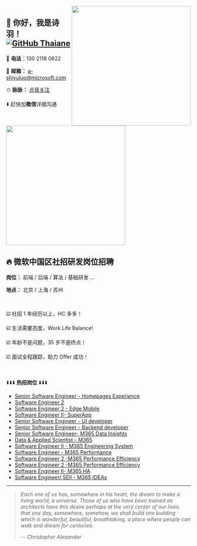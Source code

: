 <img align='right' src="https://camo.githubusercontent.com/fb070d9f71a64edbafed08519130d75e7e0a0a69665d50d94ad095157f702e59/68747470733a2f2f6d656469612e67697068792e636f6d2f6d656469612f6d47634e6a736657416a593541455a4e77362f67697068792e676966" width="325">

## 👋 你好，我是诗羽！ [![GitHub Thaiane](https://img.shields.io/github/followers/SylviaShiyuLuo?label=follow&style=social)](https://github.com/SylviaShiyuLuo)

📲 **电话**：130 2118 0622

📮 **邮箱：** a-shiyuluo@microsoft.com

☃️ **脉脉：** [点我关注](https://github.com/SylviaShiyuLuo/SylviaShiyuLuo/issues/2)

⬇️ 赶快加**微信**详细沟通

<img src="https://user-images.githubusercontent.com/102137092/161090572-5a265100-6b6e-4e5f-a19d-b6f0d8a63565.png" width="325">

## 🔥 微软中国区社招研发岗位招聘

**岗位：** 前端 / 后端 / 算法 / 基础研发 ...

**地点：** 北京 / 上海 / 苏州

</br>

☑️ 社招 1 年经历以上，HC 多多！

☑️ 生活需要态度，Work Life Balance!

☑️ 年龄不是问题，35 岁不是终点！

☑️ 面试全程跟踪，助力 Offer 成功！

</br>

⬇️⬇️⬇️ **热招岗位** ⬇️⬇️⬇️

* [Senior Software Engineer - Homepages Experience](https://careers.microsoft.com/us/en/job/1242622)
* [Software Engineer 2](https://careers.microsoft.com/us/en/job/1269726)
* [Software Engineer 2 - Edge Mobile](https://careers.microsoft.com/us/en/job/1264948)
* [Software Engineer II- SuperApp](https://careers.microsoft.com/us/en/job/1293792)
* [Senior Software Engineer - UI developer](https://careers.microsoft.com/us/en/job/1189467)
* [Senior Software Engineer - Backend developer](https://careers.microsoft.com/us/en/job/1184689)
* [Senior Software Engineer- M365 Data Insights](https://careers.microsoft.com/us/en/job/1263028)
* [Data & Applied Scientist - M365](https://careers.microsoft.com/us/en/job/1249375)
* [Software Engineer II - M365 Engineering System](https://careers.microsoft.com/us/en/job/1295738)
* [Software Engineer - M365 Performance](https://careers.microsoft.com/us/en/job/1249375)
* [Software Engineer 2 -M365 Performance Efficiency](https://careers.microsoft.com/us/en/job/1251199)
* [Software Engineer 2 -M365 Performance Efficiency](https://careers.microsoft.com/us/en/job/1302579)
* [Software Engineer II- M365 HA](https://careers.microsoft.com/us/en/job/1251209)
* [Software Engineer/ SEII - M365 IDEAs](https://careers.microsoft.com/us/en/job/1253459)

---

> *Each one of us has, somewhere in his heart, the dream to make a living world, a universe. Those of us who have been trained as architects have this desire perhaps at the very center of our lives: that one day, somewhere, somehow, we shall build one building which is wonderful, beautiful, breathtaking, a place where people can walk and dream for centuries.*
>
> *-- Christopher Alexander*
